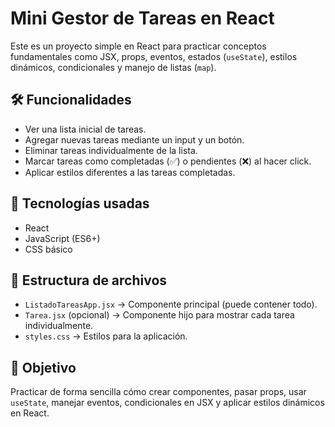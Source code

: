 # Mini Gestor de Tareas en React

Este es un proyecto simple en React para practicar conceptos fundamentales como JSX, props, eventos, estados (`useState`), estilos dinámicos, condicionales y manejo de listas (`map`).

## 🛠️ Funcionalidades
- Ver una lista inicial de tareas.
- Agregar nuevas tareas mediante un input y un botón.
- Eliminar tareas individualmente de la lista.
- Marcar tareas como completadas (✅) o pendientes (❌) al hacer click.
- Aplicar estilos diferentes a las tareas completadas.

## 🧩 Tecnologías usadas
- React
- JavaScript (ES6+)
- CSS básico

## 📂 Estructura de archivos
- `ListadoTareasApp.jsx` → Componente principal (puede contener todo).
- `Tarea.jsx` (opcional) → Componente hijo para mostrar cada tarea individualmente.
- `styles.css` → Estilos para la aplicación.

## 🎯 Objetivo
Practicar de forma sencilla cómo crear componentes, pasar props, usar `useState`, manejar eventos, condicionales en JSX y aplicar estilos dinámicos en React.
